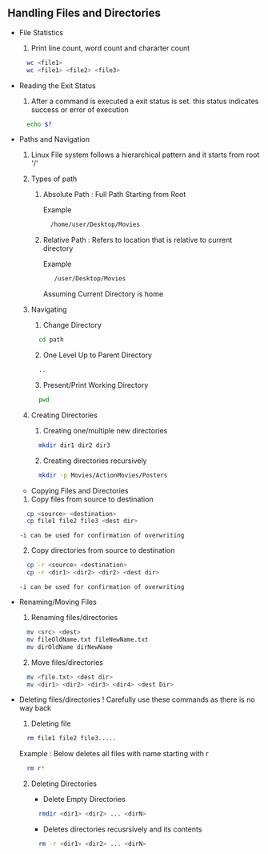 ## Handling Files and Directories

- File Statistics
  1.  Print line count, word count and chararter count
  ```bash
  	wc <file1>
  	wc <file1> <file2> <file3>
  ```
- Reading the Exit Status
  1.  After a command is executed a exit status is set. this status indicates success or error of execution
  ```bash
  	echo $?
  ```
- Paths and Navigation

  1.  Linux File system follows a hierarchical pattern and it starts from root '/'
  2.  Types of path

      1. Absolute Path : Full Path Starting from Root

         Example

         ```bash
           /home/user/Desktop/Movies
         ```

      2. Relative Path : Refers to location that is relative to current directory

         Example

         ```bash
         	/user/Desktop/Movies
         ```

         Assuming Current Directory is home

  3.  Navigating

      1. Change Directory

      ```bash
      	cd path
      ```

      2. One Level Up to Parent Directory

      ```bash
      	..
      ```

      3. Present/Print Working Directory

      ```bash
      	pwd
      ```

  4.  Creating Directories

      1. Creating one/multiple new directories

      ```bash
      	mkdir dir1 dir2 dir3
      ```

      2. Creating directories recursively

      ```bash
      	mkdir -p Movies/ActionMovies/Posters
      ```

  - Copying Files and Directories

  1.  Copy files from source to destination

  ```bash
  	cp <source> <destination>
  	cp file1 file2 file3 <dest dir>
  ```

      -i can be used for confirmation of overwriting

  2.  Copy directories from source to destination

  ```bash
  	cp -r <source> <destination>
  	cp -r <dir1> <dir2> <dir2> <dest dir>
  ```

      -i can be used for confirmation of overwriting

- Renaming/Moving Files
  1.  Renaming files/directories
  ```bash
  	mv <src> <dest>
  	mv fileOldName.txt fileNewName.txt
  	mv dirOldName dirNewName
  ```
  2.  Move files/directories
  ```bash
  	mv <file.txt> <dest dir>
  	mv <dir1> <dir2> <dir3> <dir4> <dest Dir>
  ```
- Deleting files/directories
  ! Carefully use these commands as there is no way back

  1. Deleting file

  ```bash
  	rm file1 file2 file3.....
  ```

  Example : Below deletes all files with name starting with r

  ```bash
  	rm r*
  ```

  2.  Deleting Directories

      - Delete Empty Directories

      ```bash
      	rmdir <dir1> <dir2> ... <dirN>
      ```

      - Deletes directories recusrsively and its contents

      ```bash
      	rm -r <dir1> <dir2> ... <dirN>
      ```
